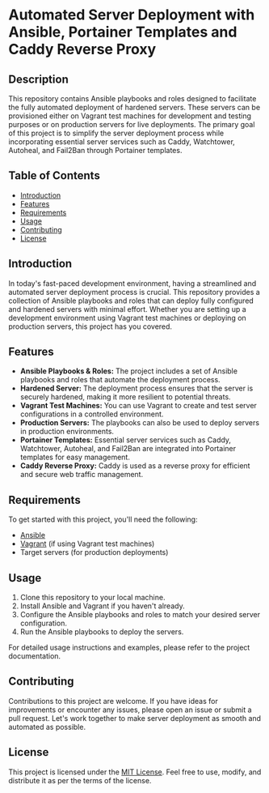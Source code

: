 # Automated Server Deployment with Ansible, Portainer Templates and Caddy Reverse Proxy

## Description

This repository contains Ansible playbooks and roles designed to facilitate the fully automated deployment of hardened servers. These servers can be provisioned either on Vagrant test machines for development and testing purposes or on production servers for live deployments. The primary goal of this project is to simplify the server deployment process while incorporating essential server services such as Caddy, Watchtower, Autoheal, and Fail2Ban through Portainer templates.

## Table of Contents

- [Introduction](#introduction)
- [Features](#features)
- [Requirements](#requirements)
- [Usage](#usage)
- [Contributing](#contributing)
- [License](#license)

## Introduction

In today's fast-paced development environment, having a streamlined and automated server deployment process is crucial. This repository provides a collection of Ansible playbooks and roles that can deploy fully configured and hardened servers with minimal effort. Whether you are setting up a development environment using Vagrant test machines or deploying on production servers, this project has you covered.

## Features

- **Ansible Playbooks & Roles:** The project includes a set of Ansible playbooks and roles that automate the deployment process.
- **Hardened Server:** The deployment process ensures that the server is securely hardened, making it more resilient to potential threats.
- **Vagrant Test Machines:** You can use Vagrant to create and test server configurations in a controlled environment.
- **Production Servers:** The playbooks can also be used to deploy servers in production environments.
- **Portainer Templates:** Essential server services such as Caddy, Watchtower, Autoheal, and Fail2Ban are integrated into Portainer templates for easy management.
- **Caddy Reverse Proxy:** Caddy is used as a reverse proxy for efficient and secure web traffic management.

## Requirements

To get started with this project, you'll need the following:

- [Ansible](https://www.ansible.com/)
- [Vagrant](https://www.vagrantup.com/) (if using Vagrant test machines)
- Target servers (for production deployments)

## Usage

1. Clone this repository to your local machine.
2. Install Ansible and Vagrant if you haven't already.
3. Configure the Ansible playbooks and roles to match your desired server configuration.
4. Run the Ansible playbooks to deploy the servers.

For detailed usage instructions and examples, please refer to the project documentation.

## Contributing

Contributions to this project are welcome. If you have ideas for improvements or encounter any issues, please open an issue or submit a pull request. Let's work together to make server deployment as smooth and automated as possible.

## License

This project is licensed under the [MIT License](LICENSE). Feel free to use, modify, and distribute it as per the terms of the license.
